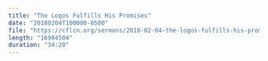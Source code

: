 ```yaml
---
title: "The Logos Fulfills His Promises"
date: "20180204T100000-0500"
file: "https://cflcn.org/sermons/2018-02-04-the-logos-fulfills-his-promises.m4a"
length: "16984504"
duration: "34:20"
---
```

